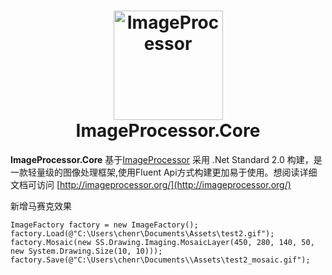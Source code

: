 <h1 align="center">
    <img src="https://raw.githubusercontent.com/JimBobSquarePants/ImageProcessor/develop/build/icons/imageprocessor-logo-256.png" alt="ImageProcessor" width="175"/>
    <br>
    ImageProcessor.Core
</h1>
    

**ImageProcessor.Core** 基于[ImageProcessor](https://github.com/JimBobSquarePants/ImageProcessor) 采用 .Net Standard 2.0 构建，是一款轻量级的图像处理框架,使用Fluent Api方式构建更加易于使用。想阅读详细文档可访问 [http://imageprocessor.org/](http://imageprocessor.org/)


新增马赛克效果
```
ImageFactory factory = new ImageFactory();
factory.Load(@"C:\Users\chenr\Documents\Assets\test2.gif");
factory.Mosaic(new SS.Drawing.Imaging.MosaicLayer(450, 280, 140, 50, new System.Drawing.Size(10, 10)));
factory.Save(@"C:\Users\chenr\Documents\\Assets\test2_mosaic.gif");
```
